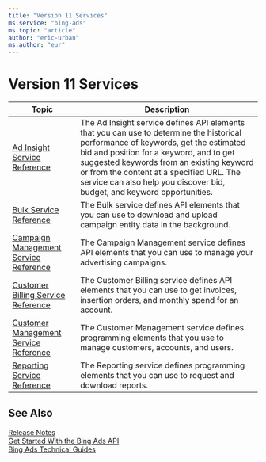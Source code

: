 ```yaml
---
title: "Version 11 Services"
ms.service: "bing-ads"
ms.topic: "article"
author: "eric-urban"
ms.author: "eur"
---
```

# Version 11 Services

|Topic|Description|
|---------|---------------|
|[Ad Insight Service Reference](../ad-insight/ad-insight-service-reference.md)|The Ad Insight service defines API elements that you can use to determine the historical performance of keywords, get the estimated bid and position for a keyword, and to get suggested keywords from an existing keyword or from the content at a specified URL. The service can also help you discover bid, budget, and keyword opportunities.|
|[Bulk Service Reference](../bulk/bulk-service-reference.md)|The Bulk service defines API elements that you can use to download and upload campaign entity data in the background.|
|[Campaign Management Service Reference](../campaign-management/campaign-management-service-reference.md)|The Campaign Management service defines API elements that you can use to manage your advertising campaigns.|
|[Customer Billing Service Reference](../customer-billing/customer-billing-service-reference.md)|The Customer Billing service defines API elements that you can use to get invoices, insertion orders, and monthly spend for an account.|
|[Customer Management Service Reference](../customer-management/customer-management-service-reference.md)|The Customer Management service defines programming elements that you use to manage customers, accounts, and users.|
|[Reporting Service Reference](../reporting/reporting-service-reference.md)|The Reporting service defines programming elements that you can use to request and download reports.|

## <a name="see-also"></a>See Also
[Release Notes](../guides/release-notes.md)  
[Get Started With the Bing Ads API](../guides/get-started.md)  
[Bing Ads Technical Guides](../guides/technical-guides.md)  
